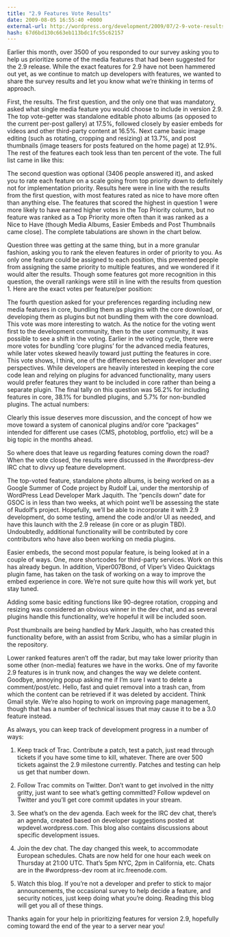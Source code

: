 ```yaml
---
title: "2.9 Features Vote Results"
date: 2009-08-05 16:55:40 +0000
external-url: http://wordpress.org/development/2009/07/2-9-vote-results/
hash: 67d6bd130c663eb113bdc1fc55c62157
---
```


Earlier this month, over 3500 of you responded to our survey asking you to help us prioritize some of the media features that had been suggested for the 2.9 release. While the exact features for 2.9 have not been hammered out yet, as we continue to match up developers with features, we wanted to share the survey results and let you know what we’re thinking in terms of approach.

First, the results. The first question, and the only one that was mandatory, asked what single media feature you would choose to include in version 2.9. The top vote-getter was standalone editable photo albums (as opposed to the current per-post gallery) at 17.5%, followed closely by easier embeds for videos and other third-party content at 16.5%. Next came basic image editing (such as rotating, cropping and resizing) at 13.7%, and post thumbnails (image teasers for posts featured on the home page) at 12.9%. The rest of the features each took less than ten percent of the vote. The full list came in like this:



The second question was optional (3406 people answered it), and asked you to rate each feature on a scale going from top priority down to definitely not for implementation priority. Results here were in line with the results from the first question, with most features rated as nice to have more often than anything else. The features that scored the highest in question 1 were more likely to have earned higher votes in the Top Priority column, but no feature was ranked as a Top Priority more often than it was ranked as a Nice to Have (though Media Albums, Easier Embeds and Post Thumbnails came close). The complete tabulations are shown in the chart below.



Question three was getting at the same thing, but in a more granular fashion, asking you to rank the eleven features in order of priority to you. As only one feature could be assigned to each position, this prevented people from assigning the same priority to multiple features, and we wondered if it would alter the results. Though some features got more recognition in this question, the overall rankings were still in line with the results from question 1. Here are the exact votes per feature/per position:



The fourth question asked for your preferences regarding including new media features in core, bundling them as plugins with the core download, or developing them as plugins but not bundling them with the core download. This vote was more interesting to watch. As the notice for the voting went first to the development community, then to the user community, it was possible to see a shift in the voting. Earlier in the voting cycle, there were more votes for bundling ‘core plugins’ for the advanced media features, while later votes skewed heavily toward just putting the features in core. This vote shows, I think, one of the differences between developer and user perspectives. While developers are heavily interested in keeping the core code lean and relying on plugins for advanced functionality, many users would prefer features they want to be included in core rather than being a separate plugin. The final tally on this question was 56.2% for including features in core, 38.1% for bundled plugins, and 5.7% for non-bundled plugins. The actual numbers:



Clearly this issue deserves more discussion, and the concept of how we move toward a system of canonical plugins and/or core “packages” intended for different use cases (CMS, photoblog, portfolio, etc) will be a big topic in the months ahead.

So where does that leave us regarding features coming down the road? When the vote closed, the results were discussed in the #wordpress-dev IRC chat to divvy up feature development.

The top-voted feature, standalone photo albums, is being worked on as a Google Summer of Code project by Rudolf Lai, under the mentorship of WordPress Lead Developer Mark Jaquith. The “pencils down” date for GSOC is in less than two weeks, at which point we’ll be assessing the state of Rudolf’s project. Hopefully, we’ll be able to incorporate it with 2.9 development, do some testing,  amend the code and/or UI as needed, and have this launch with the 2.9 release (in core or as plugin TBD). Undoubtedly, additional functionality will be contributed by core contributors who have also been working on media plugins.

Easier embeds, the second most popular feature, is being looked at in a couple of ways. One, more shortcodes for third-party services. Work on this has already begun. In addition, Viper007Bond, of Viper’s Video Quicktags plugin fame, has taken on the task of working on a way to improve the embed experience in core. We’re not sure quite how this will work yet, but stay tuned.

Adding some basic editing functions like 90-degree rotation, cropping and resizing was considered an obvious winner in the dev chat, and as several plugins handle this functionality, we’re hopeful it will be included soon.

Post thumbnails are being handled by Mark Jaquith, who has created this functionality before, with an assist from Scribu, who has a similar plugin in the repository.

Lower ranked features aren’t off the radar, but may take lower priority than some other (non-media) features we have in the works. One of my favorite 2.9 features is in trunk now, and changes the way we delete content. Goodbye, annoying popup asking me if I’m sure I want to delete a comment/post/etc. Hello, fast and quiet removal into a trash can, from which the content can be retrieved if it was deleted by accident. Think Gmail style. We’re also hoping to work on improving page management, though that has a number of technical issues that may cause it to be a 3.0 feature instead.

As always, you can keep track of development progress in a number of ways:
1. Keep track of Trac. Contribute a patch, test a patch, just read through tickets if you have some time to kill, whatever. There are over 500 tickets against the 2.9 milestone currently. Patches and testing can help us get that number down.

2. Follow Trac commits on Twitter. Don’t want to get involved in the nitty gritty, just want to see what’s getting committed? Follow wpdevel on Twitter and you’ll get core commit updates in your stream.

3. See what’s on the dev agenda. Each week for the IRC dev chat, there’s an agenda, created based on developer suggestions posted at wpdevel.wordpress.com. This blog also contains discussions about specific development issues.

4. Join the dev chat. The day changed this week, to accommodate European schedules. Chats are now held for one hour each week on Thursday at 21:00 UTC. That’s 5pm NYC, 2pm in California, etc. Chats are in the #wordpress-dev room at irc.freenode.com.

5. Watch this blog. If you’re not a developer and prefer to stick to major announcements, the occasional survey to help decide a feature, and security notices, just keep doing what you’re doing. Reading this blog will get you all of these things.

Thanks again for your help in prioritizing features for version 2.9, hopefully coming toward the end of the year to a server near you!

